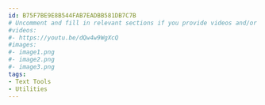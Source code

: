 ```yaml
---
id: B75F7BE9E8B544FAB7EADBB581DB7C7B
# Uncomment and fill in relevant sections if you provide videos and/or images
#videos:
#- https://youtu.be/dQw4w9WgXcQ
#images:
#- image1.png
#- image2.png
#- image3.png
tags:
- Text Tools
- Utilities
---
```

